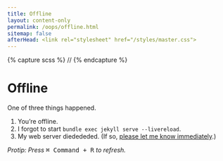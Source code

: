 ```yaml
---
title: Offline
layout: content-only
permalink: /oops/offline.html
sitemap: false
afterHead: <link rel="stylesheet" href="/styles/master.css">
---
```

{% capture scss %}
//<!-- Make this as tiny as possible (added html comment bc syntax is annoying)
main { display: flex; }
main .container { margin: auto; }
h1 { margin-top: 0; }
//-->
{% endcapture %}<style>{{ scss | scssify }}</style>

# Offline

One of three things happened.

1. You’re offline.
2. I forgot to start `bundle exec jekyll serve --livereload`.
3. My web server diedededed. (If so, [please let me know immediately][twitter].)

_Protip: Press_ <kbd><kbd>&#8984; Command</kbd> + <kbd>R</kbd></kbd> _to refresh._

<!-- > _“If you search for it, you’ll find everything.” &mdash;&nbsp;Short&nbsp;Thoughts, Nichijou_ -->

[twitter]: https://twitter.com/MindfulMinun "MindfulMinun on Twitter"
